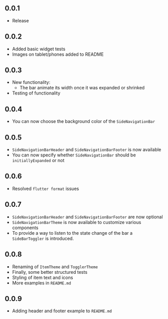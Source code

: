 ## 0.0.1

* Release

## 0.0.2
* Added basic widget tests
* Images on tablet/phones added to README

## 0.0.3
* New functionality: 
    - The bar animate its width once it was expanded or shrinked
* Testing of functionality

## 0.0.4
* You can now choose the background color of the `SideNavigationBar`

## 0.0.5
* ``SideNavigationBarHeader`` and ``SideNavigationBarFooter`` is now available
* You can now specify whether ``SideNavigationBar`` should be ``initiallyExpanded`` or not

## 0.0.6
* Resolved ``flutter format`` issues

## 0.0.7
* ``SideNavigationBarHeader`` and ``SideNavigationBarFooter`` are now optional
* ``SideNavigationBarTheme`` is now available to customize various components
* To provide a way to listen to the state change of the bar a ``SideBarToggler`` is introduced.

## 0.0.8
* Renaming of ```ItemTheme``` and ```TogglerTheme```
* Finally, some better structured tests
* Styling of item text and icons
* More examples in ```README.md```

## 0.0.9
* Adding header and footer example to ```README.md```